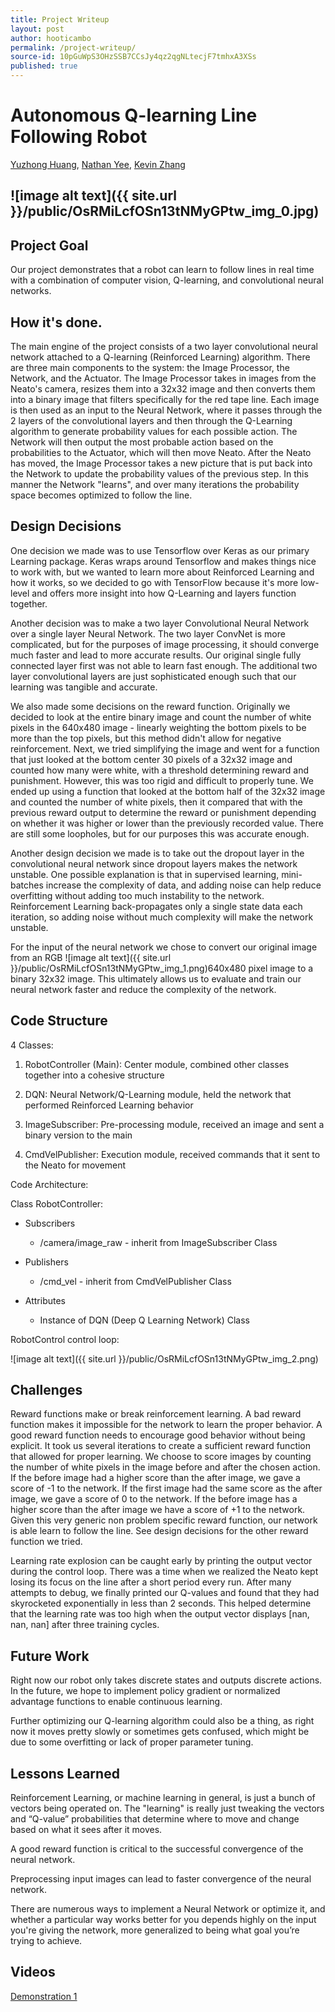 ```yaml
---
title: Project Writeup
layout: post
author: hooticambo
permalink: /project-writeup/
source-id: 10pGuWpS3OHzSSB7CCsJy4qz2qgNLtecjF7tmhxA3XSs
published: true
---
```

# Autonomous Q-learning Line Following Robot

[Yuzhong Huang](https://github.com/YuzhongHuang), [Nathan Yee](https://github.com/NathanYee), [Kevin Zhang](https://github.com/kzhang8850)

## ![image alt text]({{ site.url }}/public/OsRMiLcfOSn13tNMyGPtw_img_0.jpg)

## Project Goal

Our project demonstrates that a robot can learn to follow lines in real time with a combination of computer vision, Q-learning, and convolutional neural networks.

## How it's done.

The main engine of the project consists of a two layer convolutional neural network attached to a Q-learning (Reinforced Learning) algorithm. There are three main components to the system: the Image Processor, the Network, and the Actuator. The Image Processor takes in images from the Neato's camera, resizes them into a 32x32 image and then converts them into a binary image that filters specifically for the red tape line. Each image is then used as an input to the Neural Network, where it passes through the 2 layers of the convolutional layers and then through the Q-Learning algorithm to generate probability values for each possible action. The Network will then output the most probable action based on the probabilities to the Actuator, which will then move Neato. After the Neato has moved, the Image Processor takes a new picture that  is put back into the Network to update the probability values of the previous step. In this manner the Network "learns", and over many iterations the probability space becomes optimized to follow the line.

## Design Decisions

One decision we made was to use Tensorflow over Keras as our primary Learning package. Keras wraps around Tensorflow and makes things nice to work with, but we wanted to learn more about Reinforced Learning and how it works, so we decided to go with TensorFlow because it's more low-level and offers more insight into how Q-Learning and layers function together.

Another decision was to make a two layer Convolutional Neural Network over a single layer Neural Network. The two layer ConvNet is more complicated, but for the purposes of image processing, it should converge much faster and lead to more accurate results. Our original single fully connected layer first was not able to learn fast enough. The additional two layer convolutional layers are just sophisticated enough such that our learning was tangible and accurate.

We also made some decisions on the reward function. Originally we decided to look at the entire binary image and count the number of white pixels in the 640x480 image - linearly weighting the bottom pixels to be more than the top pixels, but this method didn't allow for negative reinforcement. Next, we tried simplifying the image and went for a function that just looked at the bottom center 30 pixels of a 32x32 image and counted how many were white, with a threshold determining reward and punishment. However, this was too rigid and difficult to properly tune. We ended up using a function that looked at the bottom half of the 32x32 image and counted the number of white pixels, then it compared that with the previous reward output to determine the reward or punishment depending on whether it was higher or lower than the previously recorded value. There are still some loopholes, but for our purposes this was accurate enough.

Another design decision we made is to take out the dropout layer in the convolutional neural network since dropout layers makes the network unstable. One possible explanation is that in supervised learning, mini-batches increase the complexity of data, and adding noise can help reduce overfitting without adding too much instability to the network. Reinforcement Learning back-propagates only a single state data each iteration, so adding noise without much complexity will make the network unstable. 

For the input of the neural network we chose to convert our original image from an RGB ![image alt text]({{ site.url }}/public/OsRMiLcfOSn13tNMyGPtw_img_1.png)640x480 pixel image to a binary 32x32 image. This ultimately allows us to evaluate and train our neural network faster and reduce the complexity of the network. 

## Code Structure

4 Classes:

1. RobotController (Main): Center module, combined other classes together into a cohesive structure

2. DQN: Neural Network/Q-Learning module, held the network that performed Reinforced Learning behavior

3. ImageSubscriber: Pre-processing module, received an image and sent a binary version to the main

4. CmdVelPublisher: Execution module, received commands that it sent to the Neato for movement

Code Architecture: 

Class RobotController:

* Subscribers

    * /camera/image_raw - inherit from ImageSubscriber Class

* Publishers

    * /cmd_vel - inherit from CmdVelPublisher Class

* Attributes

    * Instance of DQN (Deep Q Learning Network) Class

RobotControl control loop:

![image alt text]({{ site.url }}/public/OsRMiLcfOSn13tNMyGPtw_img_2.png)

## Challenges

Reward functions make or break reinforcement learning. A bad reward function makes it impossible for the network to learn the proper behavior. A good reward function needs to encourage good behavior without being explicit. It took us several iterations to create a sufficient reward function that allowed for proper learning.  We choose to score images by counting the number of white pixels in the image before and after the chosen action. If the before image had a higher score than the after image, we gave a score of -1 to the network. If the first image had the same score as the after image, we gave a score of 0 to the network. If the before image has a higher score than the after image we have a score of +1 to the network. Given this very generic non problem specific reward function, our network is able learn to follow the line. See design decisions for the other reward function we tried.

Learning rate explosion can be caught early by printing the output vector during the control loop. There was a time when we realized the Neato kept losing its focus on the line after a short period every run. After many attempts to debug, we finally printed our Q-values and found that they had skyrocketed exponentially in less than 2 seconds. This helped determine that the learning rate was too high when the output vector displays [nan, nan, nan] after three training cycles.

## Future Work

Right now our robot only takes discrete states and outputs discrete actions. In the future, we hope to implement policy gradient or normalized advantage functions to enable continuous learning.

Further optimizing our Q-learning algorithm could also be a thing, as right now it moves pretty slowly or sometimes gets confused, which might be due to some overfitting or lack of proper parameter tuning.

## Lessons Learned

Reinforcement Learning, or machine learning in general, is just a bunch of vectors being operated on. The "learning" is really just tweaking the vectors and “Q-value” probabilities that determine where to move and change based on what it sees after it moves.

A good reward function is critical to the successful convergence of the neural network.

Preprocessing input images can lead to faster convergence of the neural network.

There are numerous ways to implement a Neural Network or optimize it, and whether a particular way works better for you depends highly on the input you're giving the network, more generalized to being what goal you’re trying to achieve.

## Videos

[Demonstration 1](https://www.youtube.com/watch?v=R__f9THwd-A&feature=youtu.be)

